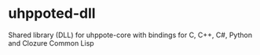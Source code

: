 # uhppoted-dll
Shared library (DLL) for uhppote-core with bindings for C, C++, C#, Python and Clozure Common Lisp
